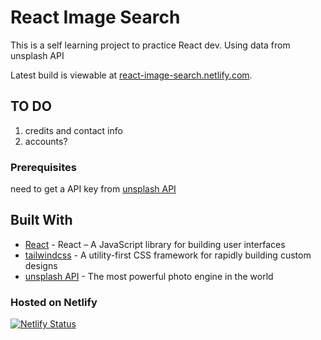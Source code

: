 # React Image Search

This is a self learning project to practice React dev. Using data from unsplash API

Latest build is viewable at [react-image-search.netlify.com](https://react-image-search.netlify.com/).

## TO DO

1. credits and contact info
2. accounts?


### Prerequisites

need to get a API key from [unsplash API](https://unsplash.com/developers) 

## Built With

* [React](https://reactjs.org/) - React – A JavaScript library for building user interfaces
* [tailwindcss](https://tailwindcss.com/) - A utility-first CSS framework for rapidly building custom designs
* [unsplash API](https://unsplash.com/developers) - The most powerful photo engine in the world


### Hosted on Netlify

[![Netlify Status](https://api.netlify.com/api/v1/badges/4d826e1f-9346-4ecb-9c78-9e0a4be7a720/deploy-status)](https://app.netlify.com/sites/react-image-search/deploys)
